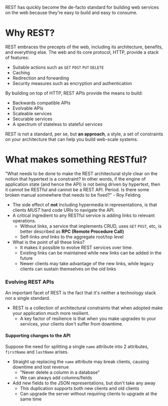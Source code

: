 REST has quickly become the de-facto standard for building web services on the web because they're easy to build and easy to consume.

# Why REST?
REST embraces the precepts of the web, including its architecture, benefits, and everything else.  The web and its core protocol, HTTP, provide a stack of features:
* Suitable actions such as `GET` `POST` `PUT` `DELETE`
* Caching
* Redirection and forwarding
* Security measures such as encryption and authentication

By building on top of HTTP, REST APIs provide the means to build:
* Backwards compatible APIs
* Evolvable APIs
* Scaleable services
* Securable services
* A spectrum of stateless to stateful services

REST is not a standard, per se, but **an approach**, a style, a set of constraints on your architecture that can help you build web-scale systems.

# What makes something RESTful?
"What needs to be done to make the REST architectural style clear on the notion that hypertext is a constraint? In other words, if the engine of application state (and hence the API) is not being driven by hypertext, then it cannot be RESTful and cannot be a REST API. Period. Is there some broken manual somewhere that needs to be fixed?" - Roy Felding

* The side effect of **not** including hypermedia in representations, is that clients *MUST* hard code URIs to navigate the API.
* A critical ingredient to any RESTful service is adding links to relevant operations.
  * Without links, a service that implements CRUD, uses `GET` `POST`, etc, is better described as **RPC (Remote Procedure Call)**
  * Self-links *and* links to the aggregate root/top level
* What is the point of all these links?
  * It makes it possible to evolve REST services over time.
  * Existing links can be maintained while new links can be added in the future
  * Newer clients may take advantage of the new links, while legacy clients can sustain themselves on the old links

### Evolving REST APIs
An important facet of REST is the fact that it's neither a technology stack nor a single standard.
* REST is a collection of architectural constraints that when adopted make your application much more resilient.
  * A key factor of resilience is that when you make upgrades to your services, your clients don't suffer from downtime.

#### Supporting changes to the API
Suppose the need for splitting a single `name` attribute into 2 attributes, `firstName` and `lastName` arises.
* Straight up replacing the `name` attribute may break clients, causing downtime and lost revenue
  * "Never delete a column in a database"
  * We can always add columns/fields
* Add new fields to the JSON representations, but don't take any away
  * This duplication supports both new clients and old clients
  * Can upgrade the server without requiring clients to upgrade at the same time
